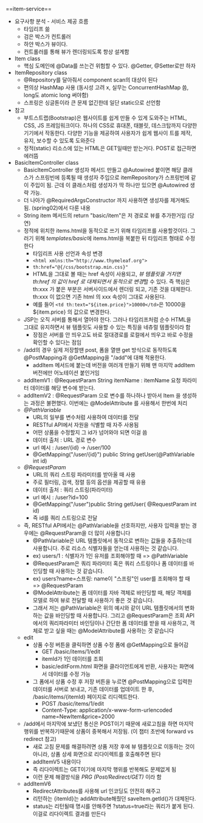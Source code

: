 ==item-service==

- 요구사항 분석 - 서비스 제공 흐름
    - 타임리프 쓺
    - 검은 박스가 컨트롤러
    - 하얀 박스가 뷰이다.
    - 컨트롤러를 통해 뷰가 렌더링되도록 항상 설계함
- Item class
    - 핵심 도메인에 @Data를 쓰는건 위험할 수 있다. @Getter, @Setter로만 하자
- ItemRepository class
    - @Repository를 달아줘서 component scan의 대상이 된다
    - 편의상 HashMap 사용 (동시성 고려 x, 실무는 ConcurrentHashMap 씀, long도 atomic long 써야함)
    - 스프링은 싱글톤이라 큰 문제 없긴한데 일단 static으로 선언함
- 참고
    - 부트스트랩(Bootstrap)은 웹사이트를 쉽게 만들 수 있게 도와주는 HTML, CSS, JS 프레임워크이다. 하나의 CSS로 휴대폰, 태블릿, 데스크탑까지 다양한 기기에서 작동한다. 다양한 기능을 제공하여 사용자가 쉽게 웹사이 트를 제작, 유지, 보수할 수 있도록 도와준다
    - 정적(static) 리소스에 있는 HTML은 GET일때만 받는거다. POST로 접근하면 에러뜸
- BasicItemController class
    - BasicItemController 생성자 메서드 만들고 @Autowired 붙이면 해당 클래스가 스프링빈에 등록될 때 생성자 주입으로 itemRepository가 스프링빈에 같이 주입이 됨. 근데 이 클래스처럼 생성자가 딱 하나만 있으면 @Autowired 생략 가능.
    - 더 나아가 @RequiredArgsConstructor 까지 사용하면 생성자를 제거해도 됨. (spring02)에서 다룬 내용
    - String item 메서드의 return "basic/item"은 저 경로로 뷰를 추가한거임 (당연)
    - 정적에 위치한 items.html을 동적으로 쓰기 위해 타임리프를 사용할것이다. 그러기 위해 *templates/basic*에 items.html을 복붙한 뒤 타임리프 형태로 수정한다
        - 타임리프 사용 선언과 속성 변경
        - `<html xmlns:th="http://www.thymeleaf.org">`
        - `th:href="@{/css/bootstrap.min.css}"`
        - HTML을 그대로 볼 때는 href 속성이 사용되고, *뷰 템플릿을 거치면 th:href 의 값이 href 로 대체되면서 동적으로 변경*할 수 있다. 즉 핵심은 th:xxx 가 붙은 부분은 서버사이드에서 렌더링 되고, 기존 것을 대체한다. th:xxx 이 없으면 기존 html 의 xxx 속성이 그대로 사용된다.
        - 예를 들어 `<td th:text="${item.price}">10000</td>`은 10000을 ${item.price} 의 값으로 변경한다.
    - JSP는 오직 서버를 통해서 열어야 한다. 그러나 타임리프처럼 순수 HTML을 그대로 유지하면서 뷰 템플릿도 사용할 수 있는 특징을 네츄럴 템플릿이라 함
        - 장점은 서버를 안 띄우고도 바로 절대경로를 로컬에서 띄우고 바로 수정을 확인할 수 있다는 점임
    - /add의 경우 실제 저장할땐 post, 폼을 열땐 get 방식으로 동작하도록 @PostMapping과 @GetMapping을 "/add"에 대해 적용한다.
        - addItem 메서드에 붙는데 버전을 여러개 만들기 위해 맨 마지막 addItem 버전에만 어노테이션 붙인거임
    - addItemV1 : @RequestParam String itemName : itemName 요청 파라미터 데이터를 해당 변수에 받는다.
    - addItemV2 : @RequestParam 으로 변수를 하나하나 받아서 Item 을 생성하는 과정은 불편했다. 이번에는 @ModelAttribute 를 사용해서 한번에 처리
    - *@PathVariable*
        - URL의 일부를 변수처럼 사용하여 데이터를 전달
        - RESTful API에서 자원을 식별할 때 자주 사용됨
        - 어떤 상품을 수정할지 그 id가 넘어와야 되면 이걸 씀
        - 데이터 출처 : URL 경로 변수
        - url 예시 : /user/{id} -> /user/100
        - @GetMapping("/user/{id}") public String getUser(@PathVariable int id)
    - *@RequestParam*
        - URL의 쿼리 스트링 파라미터를 받아올 때 사용
        - 주로 필터링, 검색, 정렬 등의 옵션을 제공할 때 유용
        - 데이터 출처 : 쿼리 스트링(파라미터)
        - url 예시 : /user?id=100
        - @GetMapping("/user")public String getUser( @RequestParam int id)
        - 즉 id를 쿼리 스트링으로 전달
    - 즉, RESTful API에서는 @PathVariable을 선호하지만, 사용자 입력을 받는 경우에는 @RequestParam을 더 많이 사용합니다
        - @PathVariable은 URL 템플릿에서 동적으로 변하는 값들을 추출하는데 사용합니다. 주로 리소스 식별자들을 얻는데 사용하는 것 같습니다.
        - ex) users/1 : 식별자가 1인 유저를 조회해야할 때 => @PathVariable
        - @RequestParam은 쿼리 파라미터 혹은 쿼리 스트링이나 폼 데이터를 바인딩할 때 사용하는 것 같습니다.
        - ex) users?name=스프링: name이 "스프링"인 user를 조회해야 할 때 => @RequestParam
        - @ModelAttribute는 폼 데이터를 자바 객체로 바인딩할 때, 해당 객체를 모델로 하여 뷰로 전달할 때 사용하기 좋은 것 같습니다.
        - 그래서 저는 @PathVariable은 위의 예시와 같이 URL 템플릿에서의 변화하는 값을 바인딩할 때 사용합니다. 그리고 @RequestParam은 조회 API 에서의 쿼리파라미터 바인딩이나 간단한 폼 데이터를 받을 때 사용하고, 객체로 받고 싶을 때는 @ModelAttribute를 사용하는 것 같습니다
    - edit
        - 상품 수정 버튼을 클릭하면 상품 수정 폼에 @GetMapping으로 들어감
            - GET /basic/items/1/edit
            - itemId가 1인 데이터를 조회
            - basic/editForm.html 화면을 클라이언트에게 반환, 사용자는 화면에서 데이터를 수정 가능
        - 그 폼에서 상품 수정 후 저장 버튼을 누르면 @PostMapping으로 입력한 데이터를 서버로 보내고, 기존 데이터를 업데이트 한 후, /basic/items/{itemId} 페이지로 리디렉트한다.
            - POST /basic/items/1/edit
            - Content-Type: application/x-www-form-urlencoded name=NewItem&price=2000
    - /add에서 마지막에 보냈던 통신은 POST이기 때문에 새로고침을 하면 마지막 행위를 반복하기때문에 상품이 중복해서 저장됨. (이 챕터 초반에 forward vs redirect 참고)
        - 새로 고침 문제를 해결하려면 상품 저장 후에 뷰 템플릿으로 이동하는 것이 아니라, 상품 상세 화면으로 리다이렉트를 호출해주면 된다
        - addItemV5 내용이다
        - 즉 리다이렉트는 GET이기에 마지막 행위를 반복해도 문제없게 됨
        - 이런 문제 해결방식을 *PRG (Post/Redirect/GET)* 이라 함
    - addItemV6
        - RedirectAttributes를 사용해 url 인코딩도 안전히 해주고
        - 리턴하는 {itemId}는 addAttribute해줬던 saveItem.getId()가 대체된다.
        - status는 리턴될때 명시를 안해주면 ?status=true라는 쿼리가 붙게 된다. 이걸로 리다이렉트 결과를 만든다